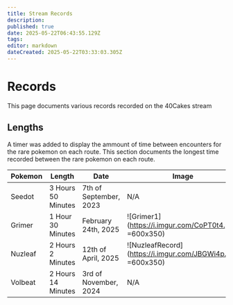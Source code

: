 ```yaml
---
title: Stream Records
description: 
published: true
date: 2025-05-22T06:43:55.129Z
tags: 
editor: markdown
dateCreated: 2025-05-22T03:33:03.305Z
---
```


# Records

This page documents various records recorded on the 40Cakes stream

## Lengths
A timer was added to display the ammount of time between encounters for the rare pokemon on each route. This section documents the longest time recorded between the rare pokemon on each route.

| Pokemon | Length             | Date                   | Image |
|---------|--------------------|------------------------|-------|
| Seedot  | 3 Hours 50 Minutes | 7th of September, 2023 | N/A   |
| Grimer  | 1 Hour 30 Minutes  | February 24th, 2025    | ![Grimer1](https://i.imgur.com/CoPT0t4.png =600x350)|
| Nuzleaf | 2 Hours 2 Minutes  | 12th of April, 2025    |![NuzleafRecord](https://i.imgur.com/JBGWi4p.png =600x350)       |
| Volbeat | 2 Hours 14 Minutes | 3rd of November, 2024  | N/A   |

